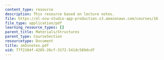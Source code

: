 ```yaml
---
content_type: resource
description: This resource based on lecture notes.
file: https://ol-ocw-studio-app-production.s3.amazonaws.com/courses/16-01-unified-engineering-i-ii-iii-iv-fall-2005-spring-2006/77f2104f428526cf3172541dc589dcdf_zm5snotes.pdf
file_type: application/pdf
learning_resource_types: []
parent_title: Materials/Structures
parent_type: CourseSection
resourcetype: Document
title: zm5snotes.pdf
uid: 77f2104f-4285-26cf-3172-541dc589dcdf
---
```

